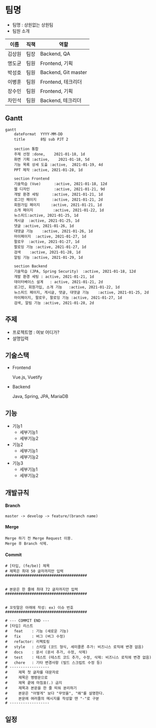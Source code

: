 # 팀명
- 팀명 : 상원없는 상원팀
- 팀원 소개

| 이름 | 직책 | 역할
| --- | --- | --- |
| 김상원 | 팀장 | Backend, QA |
| 명도균 | 팀원 | Frontend, 기획 |
| 박성호 | 팀원 | Backend, Git master |
| 이병훈 | 팀원 | Frontend, 테크리더 |
| 장수민 | 팀원 | Frontend, 기획 |
| 차민석 | 팀원 | Backend, 테크리더 |

## Gantt

```mermaid
gantt
    dateFormat  YYYY-MM-DD
    title       8팀 sub PJT 2

    section 통합
    주제 선정 :done,    2021-01-18, 1d
    화면 기획 :active,    2021-01-18, 5d
    기능 목록 상세 도출 :active,  2021-01-19, 4d
    PPT 제작 :active, 2021-01-28, 1d
    
    section Frontend
    기술학습 (Vue)      :active, 2021-01-18, 12d
    웹 디자인           :active, 2021-01-21, 9d
    개발 환경 세팅      :active, 2021-01-21, 1d
    로그인 페이지       :active, 2021-01-21, 2d
    회원가입 페이지     :active, 2021-01-21, 1d
    소개 페이지         :active, 2021-01-22, 1d
    뉴스피드:active, 2021-01-25, 1d
    게시글  :active, 2021-01-25, 1d
    댓글 :active, 2021-01-26, 1d
    대댓글 기능    :active, 2021-01-26, 1d
    마이페이지  :active, 2021-01-27, 1d
    팔로우  :active, 2021-01-27, 1d
    팔로잉 기능 :active, 2021-01-27, 1d
    검색    :active, 2021-01-28, 1d
    알림 기능 :active, 2021-01-29, 1d

    section Backend
    기술학습 (JPA, Spring Security)  :active, 2021-01-18, 12d
    개발 환경 세팅 : active, 2021-01-21, 1d
    데이터베이스 설계   : active, 2021-01-21, 2d
    로그인, 회원가입, 소개 기능   :active, 2021-01-22, 1d
    뉴스피드 페이지, 게시글, 댓글, 대댓글 기능    :active, 2021-01-25, 2d
    마이페이지, 팔로우, 팔로잉 기능 :active, 2021-01-27, 1d
    검색, 알림 기능 :active, 2021-01-28, 2d
```


## 주제
- 프로젝트명 : 여보 어디가?
- 설명입력

## 기술스택
- Frontend

  Vue.js, Vuetify

- Backend

  Java, Spring, JPA, MariaDB

## 기능
- 기능1
    - 세부기능1
    - 세부기능2
- 기능2
    - 세부기능1
    - 세부기능2
- 기능3
    - 세부기능1
    - 세부기능2

## 개발규칙

#### Branch
```
master -> develop -> feature/(branch name)
```

#### Merge
```
Merge 하기 전 Merge Request 이용.
Merge 후 Branch 삭제.
```

#### Commit
```
# [타입, (fe/be)] 제목
# 제목은 최대 50 글자까지만 입력
#####################################


# 본문은 한 줄에 최대 72 글자까지만 입력
#####################################


# 꼬릿말은 아래에 작성: ex) 이슈 번호
#####################################

# --- COMMIT END ---
# [타입] 리스트
#   feat    : 기능 (새로운 기능)
#   fix     : 버그 (버그 수정)
#   refactor: 리팩토링
#   style   : 스타일 (코드 형식, 세미콜론 추가: 비즈니스 로직에 변경 없음)
#   docs    : 문서 (문서 추가, 수정, 삭제)
#   test    : 테스트 (테스트 코드 추가, 수정, 삭제: 비즈니스 로직에 변경 없음)
#   chore   : 기타 변경사항 (빌드 스크립트 수정 등)
# ------------------
#     제목 첫 글자를 대문자로
#     제목은 명령문으로
#     제목 끝에 마침표(.) 금지
#     제목과 본문을 한 줄 띄워 분리하기
#     본문은 "어떻게" 보다 "무엇을", "왜"를 설명한다.
#     본문에 여러줄의 메시지를 작성할 땐 "-"로 구분
# ------------------
```

## 일정